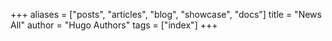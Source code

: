 +++
aliases = ["posts", "articles", "blog", "showcase", "docs"]
title = "News All"
author = "Hugo Authors"
tags = ["index"]
+++
